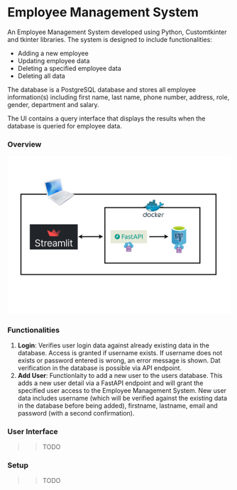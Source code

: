 # Employee Management System
An Employee Management System developed using Python, Customtkinter and tkinter libraries. The system is designed to include functionalities:
- Adding a new employee
- Updating employee data
- Deleting a specified employee data
- Deleting all data

The database is a PostgreSQL database and stores all employee information(s) including first name, last name, phone number, address, role, gender, department and salary.

The UI contains a query interface that displays the results when the database is queried for employee data.

### Overview
![](img/overview.png)

### Functionalities
1. **Login**: Verifies user login data against already existing data in the database. Access is granted if username exists. If username does not exists or password entered is wrong, an error message is shown. Dat verification in the database is possible via API endpoint.
2. **Add User**: Functionlaity to add a new user to the users database. This adds a new user detail via a FastAPI endpoint and will grant the specified user access to the Employee Management System. New user data includes username (which will be verified against the existing data in the database before being added), firstname, lastname, email and password (with a second confirmation).

### User Interface
>> TODO

### Setup
>> TODO
